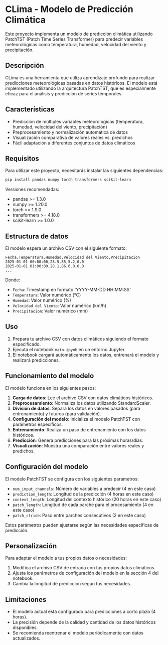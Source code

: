 # CLima - Modelo de Predicción Climática

Este proyecto implementa un modelo de predicción climática utilizando PatchTST (Patch Time Series Transformer) para predecir variables meteorológicas como temperatura, humedad, velocidad del viento y precipitación.

## Descripción

CLima es una herramienta que utiliza aprendizaje profundo para realizar predicciones meteorológicas basadas en datos históricos. El modelo está implementado utilizando la arquitectura PatchTST, que es especialmente eficaz para el análisis y predicción de series temporales.

## Características

- Predicción de múltiples variables meteorológicas (temperatura, humedad, velocidad del viento, precipitación)
- Preprocesamiento y normalización automática de datos
- Visualización comparativa de valores reales vs. predichos
- Fácil adaptación a diferentes conjuntos de datos climáticos

## Requisitos

Para utilizar este proyecto, necesitarás instalar las siguientes dependencias:

```bash
pip install pandas numpy torch transformers scikit-learn
```

Versiones recomendadas:
- pandas >= 1.3.0
- numpy >= 1.20.0
- torch >= 1.9.0
- transformers >= 4.18.0
- scikit-learn >= 1.0.0

## Estructura de datos

El modelo espera un archivo CSV con el siguiente formato:

```
Fecha,Temperatura,Humedad,Velocidad del Viento,Precipitacion
2025-01-01 00:00:00,28.5,85,5.2,0.0
2025-01-01 01:00:00,28.1,86,6.0,0.0
...
```

Donde:
- `Fecha`: Timestamp en formato 'YYYY-MM-DD HH:MM:SS'
- `Temperatura`: Valor numérico (°C)
- `Humedad`: Valor numérico (%)
- `Velocidad del Viento`: Valor numérico (km/h)
- `Precipitacion`: Valor numérico (mm)

## Uso

1. Prepara tu archivo CSV con datos climáticos siguiendo el formato especificado.
2. Ejecuta el notebook `main.ipynb` en un entorno Jupyter.
3. El notebook cargará automáticamente los datos, entrenará el modelo y realizará predicciones.

## Funcionamiento del modelo

El modelo funciona en los siguientes pasos:

1. **Carga de datos**: Lee el archivo CSV con datos climáticos históricos.
2. **Preprocesamiento**: Normaliza los datos utilizando StandardScaler.
3. **División de datos**: Separa los datos en valores pasados (para entrenamiento) y futuros (para validación).
4. **Configuración del modelo**: Inicializa el modelo PatchTST con parámetros específicos.
5. **Entrenamiento**: Realiza un paso de entrenamiento con los datos históricos.
6. **Predicción**: Genera predicciones para las próximas horas/días.
7. **Visualización**: Muestra una comparación entre valores reales y predichos.

## Configuración del modelo

El modelo PatchTST se configura con los siguientes parámetros:

- `num_input_channels`: Número de variables a predecir (4 en este caso)
- `prediction_length`: Longitud de la predicción (4 horas en este caso)
- `context_length`: Longitud del contexto histórico (20 horas en este caso)
- `patch_length`: Longitud de cada parche para el procesamiento (4 en este caso)
- `patch_stride`: Paso entre parches consecutivos (2 en este caso)

Estos parámetros pueden ajustarse según las necesidades específicas de predicción.

## Personalización

Para adaptar el modelo a tus propios datos o necesidades:

1. Modifica el archivo CSV de entrada con tus propios datos climáticos.
2. Ajusta los parámetros de configuración del modelo en la sección 4 del notebook.
3. Cambia la longitud de predicción según tus necesidades.

## Limitaciones

- El modelo actual está configurado para predicciones a corto plazo (4 horas).
- La precisión depende de la calidad y cantidad de los datos históricos disponibles.
- Se recomienda reentrenar el modelo periódicamente con datos actualizados.

